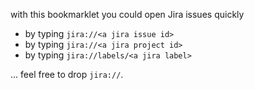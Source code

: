 with this bookmarklet you could open Jira issues quickly

 - by typing ``jira://<a jira issue id>``
 - by typing ``jira://<a jira project id>``
 - by typing ``jira://labels/<a jira label>``

... feel free to drop ``jira://``.
